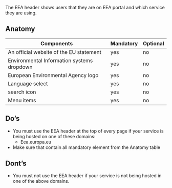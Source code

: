 The EEA header shows users that they are on EEA portal and which service they are using.

## Anatomy
<table>
    <thead>
        <th>Components</th>
        <th>Mandatory</th>
        <th>Optional</th>
    </thead>
    <tbody>
        <tr>
            <td>An official website of the EU statement</td>
            <td>yes</td>
            <td>no</td>
        </tr>
        <tr>
            <td>Environmental Information systems dropdown</td>
            <td>yes</td>
            <td>no</td>
        </tr>
        <tr>
            <td>European Environmental Agency logo</td>
            <td>yes</td>
            <td>no</td>
        </tr>
        <tr>
            <td>Language select</td>
            <td>yes</td>
            <td>no</td>
        </tr>
        <tr>
        <td>search icon</td>
            <td>yes</td>
            <td>no</td>
        </tr>
        <tr>
            <td>Menu items</td>
            <td>yes</td>
            <td>no</td>
        </tr>
    </tbody>
</table>


## Do’s
- You must use the EEA header at the top of every page if your service is being hosted on one of these domains:
    - Eea.europa.eu
- Make sure that contain all mandatory element from the Anatomy table

## Dont’s
- You must not use the EEA header if your service is not being hosted in one of the above domains.
